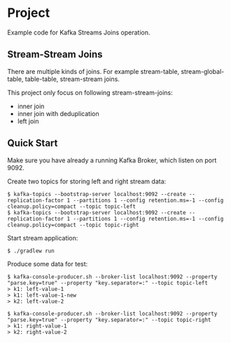 # Project 
Example code for Kafka Streams Joins operation.

## Stream-Stream Joins 
There are multiple kinds of joins. For example stream-table, stream-global-table, table-table, stream-stream joins.

This project only focus on following stream-stream-joins: 
* inner join
* inner join with deduplication
* left join

## Quick Start
Make sure you have already a running Kafka Broker, which listen on port 9092.

Create two topics for storing left and right stream data:

    $ kafka-topics --bootstrap-server localhost:9092 --create --replication-factor 1 --partitions 1 --config retention.ms=-1 --config cleanup.policy=compact --topic topic-left
    $ kafka-topics --bootstrap-server localhost:9092 --create --replication-factor 1 --partitions 1 --config retention.ms=-1 --config cleanup.policy=compact --topic topic-right

Start stream application:

    $ ./gradlew run

Produce some data for test:

    $ kafka-console-producer.sh --broker-list localhost:9092 --property "parse.key=true" --property "key.separator=:" --topic topic-left
    > k1: left-value-1
    > k1: left-value-1-new
    > k2: left-value-2
    
    $ kafka-console-producer.sh --broker-list localhost:9092 --property "parse.key=true" --property "key.separator=:" --topic topic-right
    > k1: right-value-1
    > k2: right-value-2
